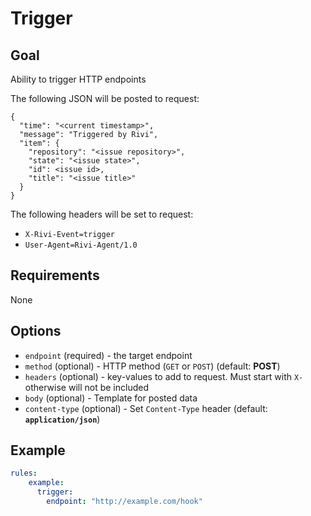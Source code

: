 # Trigger

## Goal

Ability to trigger HTTP endpoints 

The following JSON will be posted to request:
```
{
  "time": "<current timestamp>",
  "message": "Triggered by Rivi",
  "item": {
    "repository": "<issue repository>",
    "state": "<issue state>",
    "id": <issue id>,
    "title": "<issue title>"
  }
}
```

The following headers will be set to request:

- `X-Rivi-Event=trigger` 
- `User-Agent=Rivi-Agent/1.0`

## Requirements

None

## Options

- `endpoint` (required) - the target endpoint
- `method` (optional) - HTTP method (`GET` or `POST`) (default: **POST**)
- `headers` (optional) - key-values to add to request. Must start with `X-` otherwise will not be included
- `body` (optional) - Template for posted data
- `content-type` (optional) - Set `Content-Type` header (default: **`application/json`**)

## Example
```yaml
rules:
    example:
      trigger:
        endpoint: "http://example.com/hook"
```